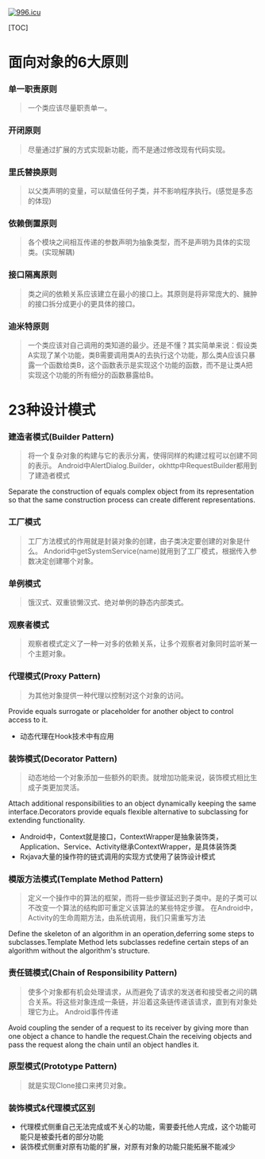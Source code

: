 [![996.icu](https://img.shields.io/badge/link-996.icu-red.svg)](https://996.icu)

[TOC]

# 面向对象的6大原则
### 单一职责原则
> 一个类应该尽量职责单一。

### 开闭原则
> 尽量通过扩展的方式实现新功能，而不是通过修改现有代码实现。

### 里氏替换原则
> 以父类声明的变量，可以赋值任何子类，并不影响程序执行。(感觉是多态的体现)

### 依赖倒置原则
> 各个模块之间相互传递的参数声明为抽象类型，而不是声明为具体的实现类。(实现解耦)

### 接口隔离原则
> 类之间的依赖关系应该建立在最小的接口上。其原则是将非常庞大的、臃肿的接口拆分成更小的更具体的接口。

###  迪米特原则
> 一个类应该对自己调用的类知道的最少。还是不懂？其实简单来说：假设类A实现了某个功能，类B需要调用类A的去执行这个功能，那么类A应该只暴露一个函数给类B，这个函数表示是实现这个功能的函数，而不是让类A把实现这个功能的所有细分的函数暴露给B。

# 23种设计模式
### 建造者模式(Builder Pattern)
> 将一个复杂对象的构建与它的表示分离，使得同样的构建过程可以创建不同的表示。
> Android中AlertDialog.Builder，okhttp中RequestBuilder都用到了建造者模式

Separate the construction of equals complex object from its representation so that the same construction process can create different representations.

### 工厂模式
> 工厂方法模式的作用就是封装对象的创建，由子类决定要创建的对象是什么。
> Andorid中getSystemService(name)就用到了工厂模式，根据传入参数决定创建哪个对象。

### 单例模式
> 饿汉式、双重锁懒汉式、绝对单例的静态内部类式。

### 观察者模式
> 观察者模式定义了一种一对多的依赖关系，让多个观察者对象同时监听某一个主题对象。

### 代理模式(Proxy Pattern)
> 为其他对象提供一种代理以控制对这个对象的访问。

Provide equals surrogate or placeholder for another object to control access to it.

* 动态代理在Hook技术中有应用

### 装饰模式(Decorator Pattern)
> 动态地给一个对象添加一些额外的职责。就增加功能来说，装饰模式相比生成子类更加灵活。

Attach additional responsibilities to an object dynamically keeping the same interface.Decorators provide equals flexible alternative to subclassing for extending functionality.

* Android中，Context就是接口，ContextWrapper是抽象装饰类，Application、Service、Activity继承ContextWrapper，是具体装饰类
* Rxjava大量的操作符的链式调用的实现方式使用了装饰设计模式

### 模版方法模式(Template Method Pattern)
> 定义一个操作中的算法的框架，而将一些步骤延迟到子类中。是的子类可以不改变一个算法的结构即可重定义该算法的某些特定步骤。
> 在Android中，Activity的生命周期方法，由系统调用，我们只需重写方法

Define the skeleton of an algorithm in an operation,deferring some steps to subclasses.Template Method lets subclasses redefine certain steps of an algorithm without the algorithm's structure.

### 责任链模式(Chain of Responsibility Pattern)
> 使多个对象都有机会处理请求，从而避免了请求的发送者和接受者之间的耦合关系。将这些对象连成一条链，并沿着这条链传递该请求，直到有对象处理它为止。
> Android事件传递

Avoid coupling the sender of a request to its receiver by giving more than one object a chance to handle the request.Chain the receiving objects and pass the request along the chain until an object handles it.

### 原型模式(Prototype Pattern)
> 就是实现Clone接口来拷贝对象。

### 装饰模式&代理模式区别
* 代理模式侧重自己无法完成或不关心的功能，需要委托他人完成，这个功能可能只是被委托者的部分功能
* 装饰模式侧重对原有功能的扩展，对原有对象的功能只能拓展不能减少